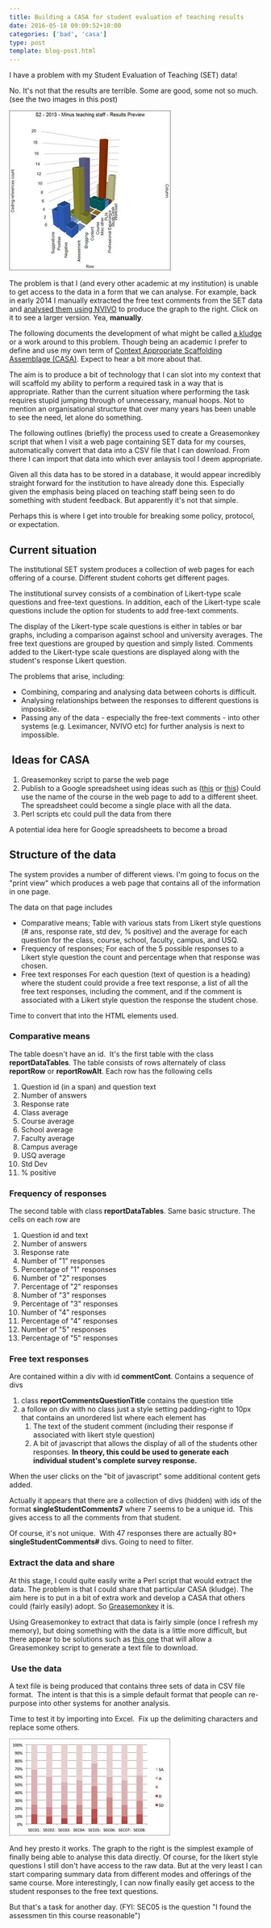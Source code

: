 ```yaml
---
title: Building a CASA for student evaluation of teaching results
date: 2016-05-18 09:09:52+10:00
categories: ['bad', 'casa']
type: post
template: blog-post.html
---
```

I have a problem with my Student Evaluation of Teaching (SET) data!

No. It's not that the results are terrible. Some are good, some not so much. (see the two images in this post)

[![Student comments - EDC3100](images/11955601644_11983dc7c0_n.jpg)](https://www.flickr.com/photos/david_jones/11955601644/in/album-72157629278697801/ "Student comments - EDC3100")

The problem is that I (and every other academic at my institution) is unable to get access to the data in a form that we can analyse. For example, back in early 2014 I manually extracted the free text comments from the SET data and [analysed them using NVIVO](/blog2/2014/01/15/analysing-some-course-evaluation-comments/) to produce the graph to the right. Click on it to see a larger version. Yea, **manually**.

The following documents the development of what might be called [a kludge](https://en.wikipedia.org/wiki/Kludge) or a work around to this problem. Though being an academic I prefer to define and use my own term of [Context Appropriate Scaffolding Assemblage (CASA)](/blog2/2015/10/01/university-e-learning-removing-the-context-and-adding-the-sediment/#casa). Expect to hear a bit more about that.

The aim is to produce a bit of technology that I can slot into my context that will scaffold my ability to perform a required task in a way that is appropriate. Rather than the current situation where performing the task requires stupid jumping through of unnecessary, manual hoops. Not to mention an organisational structure that over many years has been unable to see the need, let alone do something.

The following outlines (briefly) the process used to create a Greasemonkey script that when I visit a web page containing SET data for my courses, automatically convert that data into a CSV file that I can download. From there I can import that data into which ever anlaysis tool I deem appropriate.

Given all this data has to be stored in a database, it would appear incredibly straight forward for the institution to have already done this. Especially given the emphasis being placed on teaching staff being seen to do something with student feedback. But apparently it's not that simple.

Perhaps this is where I get into trouble for breaking some policy, protocol, or expectation.

## Current situation

The institutional SET system produces a collection of web pages for each offering of a course. Different student cohorts get different pages.

The institutional survey consists of a combination of Likert-type scale questions and free-text questions. In addition, each of the Likert-type scale questions include the option for students to add free-text comments.

The display of the Likert-type scale questions is either in tables or bar graphs, including a comparison against school and university averages. The free text questions are grouped by question and simply listed. Comments added to the Likert-type scale questions are displayed along with the student's response Likert question.

The problems that arise, including:

- Combining, comparing and analysing data between cohorts is difficult.
- Analysing relationships between the responses to different questions is impossible.
- Passing any of the data - especially the free-text comments - into other systems (e.g. Leximancer, NVIVO etc) for further analysis is next to impossible.

##  Ideas for CASA

1. Greasemonkey script to parse the web page
2. Publish to a Google spreadsheet using ideas such as ([this](https://mashe.hawksey.info/2014/07/google-sheets-as-a-database-insert-with-apps-script-using-postget-methods-with-ajax-example/) or [this](http://blog.nparashuram.com/2009/08/screen-scraping-with-javascript-firebug.html)) Could use the name of the course in the web page to add to a different sheet. The spreadsheet could become a single place with all the data.
3. Perl scripts etc could pull the data from there

A potential idea here for Google spreadsheets to become a broad

## Structure of the data

The system provides a number of different views. I'm going to focus on the "print view" which produces a web page that contains all of the information in one page.

The data on that page includes

- Comparative means; Table with various stats from Likert style questions (# ans, response rate, std dev, % positive) and the average for each question for the class, course, school, faculty, campus, and USQ.
- Frequency of responses; For each of the 5 possible responses to a Likert style question the count and percentage when that response was chosen.
- Free text responses For each question (text of question is a heading) where the student could provide a free text response, a list of all the free text responses, including the comment, and if the comment is associated with a Likert style question the response the student chose.

Time to convert that into the HTML elements used.

### Comparative means

The table doesn't have an id.  It's the first table with the class **reportDataTables**. The table consists of rows alternately of class **reportRow** or **reportRowAlt**. Each row has the following cells

1. Question id (in a span) and question text
2. Number of answers
3. Response rate
4. Class average
5. Course average
6. School average
7. Faculty average
8. Campus average
9. USQ average
10. Std Dev
11. % positive

### Frequency of responses

The second table with class **reportDataTables**. Same basic structure. The cells on each row are

1. Question id and text
2. Number of answers
3. Response rate
4. Number of "1" responses
5. Percentage of "1" responses
6. Number of "2" responses
7. Percentage of "2" responses
8. Number of "3" responses
9. Percentage of "3" responses
10. Number of "4" responses
11. Percentage of "4" responses
12. Number of "5" responses
13. Percentage of "5" responses

### Free text responses

Are contained within a div with id **commentCont**. Contains a sequence of divs

1. class **reportCommentsQuestionTitle** contains the question title
2. a follow on div with no class just a style setting padding-right to 10px that contains an unordered list where each element has
    1. The text of the student comment (including their response if associated with likert style question)
    2. A bit of javascript that allows the display of all of the students other responses. **In theory, this could be used to generate each individual student's complete survey response.**

When the user clicks on the "bit of javascript" some additional content gets added.

Actually it appears that there are a collection of divs (hidden) with ids of the format **singleStudentComments7** where 7 seems to be a unique id.  This gives access to all the comments from that student.

Of course, it's not unique.  With 47 responses there are actually 80+ **singleStudentComments#** divs. Going to need to filter.

### Extract the data and share

At this stage, I could quite easily write a Perl script that would extract the data. The problem is that I could share that particular CASA (kludge). The aim here is to put in a bit of extra work and develop a CASA that others could (fairly easily) adopt. So [Greasemonkey](http://www.greasespot.net/) it is.

Using Greasemonkey to extract that data is fairly simple (once I refresh my memory), but doing something with the data is a little more difficult, but there appear to be solutions such as [this one](https://github.com/eligrey/FileSaver.js/) that will allow a Greasemonkey script to generate a text file to download.

###  Use the data

A text file is being produced that contains three sets of data in CSV file format.  The intent is that this is a simple default format that people can re-purpose into other systems for another analysis.

Time to test it by importing into Excel.  Fix up the delimiting characters and replace some others.

[![Frequency of responses](images/27081296095_e0ff5aace1_n.jpg)](https://www.flickr.com/photos/david_jones/27081296095/in/dateposted-public/ "Frequency of responses")

And hey presto it works. The graph to the right is the simplest example of finally being able to analyse this data directly. Of course, for the likert style questions I still don't have access to the raw data. But at the very least I can start comparing summary data from different modes and offerings of the same course. More interestingly, I can now finally easily get access to the student responses to the free text questions.

But that's a task for another day. (FYI: SEC05 is the question "I found the assessmen tin this course reasonable")